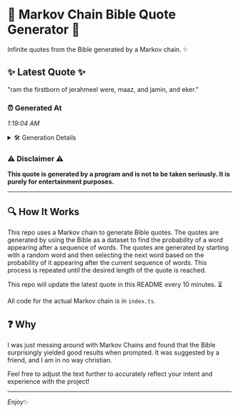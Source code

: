 # 📖 Markov Chain Bible Quote Generator 📖

Infinite quotes from the Bible generated by a Markov chain. ✨

## ✨ Latest Quote ✨
"ram the firstborn of jerahmeel were, maaz, and jamin, and eker."

### ⏰ Generated At
*1:19:04 AM*

<details>
    <summary>🛠️ Generation Details</summary>
    <p>
        <strong>🌱 Seed:</strong> ram<br>
        <strong>🔄 Iterations:</strong> 10<br>
        <strong>📜 Context History:</strong><br>[ ram ]: the<br>[ ram, the ]: firstborn<br>[ ram, the, firstborn ]: of<br>[ ram, the, firstborn, of ]: jerahmeel<br>[ ram, the, firstborn, of, jerahmeel ]: were,<br>[ ram, the, firstborn, of, jerahmeel, were, ]: maaz,<br>[ the, firstborn, of, jerahmeel, were,, maaz, ]: and<br>[ firstborn, of, jerahmeel, were,, maaz,, and ]: jamin,<br>[ of, jerahmeel, were,, maaz,, and, jamin, ]: and<br>[ jerahmeel, were,, maaz,, and, jamin,, and ]: eker.<br>
    </p>
</details>

### ⚠️ Disclaimer ⚠️
**This quote is generated by a program and is not to be taken seriously. It is purely for entertainment purposes.**

---

## 🔍 How It Works

This repo uses a Markov chain to generate Bible quotes. The quotes are generated by using the Bible as a dataset to find the probability of a word appearing after a sequence of words. The quotes are generated by starting with a random word and then selecting the next word based on the probability of it appearing after the current sequence of words. This process is repeated until the desired length of the quote is reached.

This repo will update the latest quote in this README every 10 minutes. ⏳

All code for the actual Markov chain is in `index.ts`.

## ❓ Why

I was just messing around with Markov Chains and found that the Bible surprisingly yielded good results when prompted. 
It was suggested by a friend, and I am in no way christian.

Feel free to adjust the text further to accurately reflect your intent and experience with the project!

---

*Enjoy*✨
